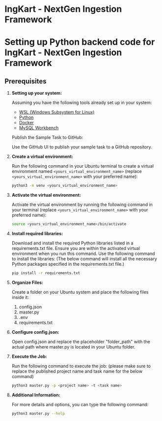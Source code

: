 # IngKart - NextGen Ingestion Framework

# Setting up Python backend code for IngKart - NextGen Ingestion Framework

## Prerequisites

1. **Setting up your system:**

   Assuming you have the following tools already set up in your system:
   
   - [WSL (Windows Subsystem for Linux)](https://docs.microsoft.com/en-us/windows/wsl/install)
   - [Python](https://www.python.org/downloads/)
   - [Docker](https://docs.docker.com/get-docker/)
   - [MySQL Workbench](https://www.mysql.com/products/workbench/)

    Publish the Sample Task to GitHub:

    Use the GitHub UI to publish your sample task to a GitHub repository.

2. **Create a virtual environment:**

   Run the following command in your Ubuntu terminal to create a virtual environment named `<yours_virtual_environment_name>` (replace `<yours_virtual_environment_name>` with your preferred name):
   
   ```bash
   python3 -m venv <yours_virtual_environment_name>

3. **Activate the virtual environment:**

   Activate the virtual environment by running the following command in your terminal (replace `<yours_virtual_environment_name>` with your preferred name):

   ```bash
   source <yours_virtual_environment_name>/bin/activate

4. **Install required libraries:**

    Download and install the required Python libraries listed in a requirements.txt file. Ensure you are within the activated virtual environment when you run this command.
    Use the following command to install the libraries:
    (The below command will install all the necessary Python packages specified in the requirements.txt file.)
    
   ```bash
   pip install -r requirements.txt

5. **Organize Files:**

   Create a folder on your Ubuntu system and place the following files inside it:

   1. config.json
   2. master.py
   3. .env
   4. requirements.txt

6. **Configure config.json:**

   Open config.json and replace the placeholder "folder_path" with the actual path where master.py is located in your Ubuntu folder.

7. **Execute the Job:**

   Run the following command to execute the job:
   (please make sure to replace the published project name and task name for the below command)
   ```bash
   python3 master.py -p <project name> -t <task name>  

8. **Additional Information:**

    For more details and options, you can type the following command:
    
    ```bash
    python3 master.py --help



